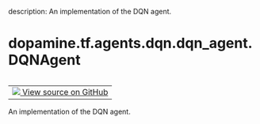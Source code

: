 description: An implementation of the DQN agent.

<div itemscope itemtype="http://developers.google.com/ReferenceObject">
<meta itemprop="name" content="dopamine.tf.agents.dqn.dqn_agent.DQNAgent" />
<meta itemprop="path" content="Stable" />
</div>

# dopamine.tf.agents.dqn.dqn_agent.DQNAgent

<!-- Insert buttons and diff -->

<table class="tfo-notebook-buttons tfo-api nocontent" align="left">
<td>
  <a target="_blank" href="https://github.com/google/dopamine/tree/master/dopamine/tf/agents/dqn/dqn_agent.py#L71-L585">
    <img src="https://www.tensorflow.org/images/GitHub-Mark-32px.png" />
    View source on GitHub
  </a>
</td>
</table>



An implementation of the DQN agent.

<!-- Placeholder for "Used in" -->


